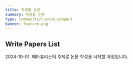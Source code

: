 ```yaml
---
title: 작성할 논문
summary: 작성할 논문
type: community/custom_compact
banner: feature.png
---
```

## Write Papers List

2024-10-01. 메타휴리스틱 주제로 논문 작성을 시작할 예정입니다.


